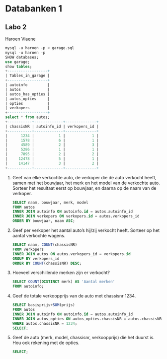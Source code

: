 # Databanken 1
## Labo 2

Haroen Viaene

```SQL
mysql -u haroen -p < garage.sql
mysql -u haroen -p
SHOW databases;
use garage;
show tables;
+------------------+
| Tables_in_garage |
+------------------+
| autoinfo         |
| autos            |
| autos_has_opties |
| autos_opties     |
| opties           |
| verkopers        |
+------------------+
select * from autos;
+-----------+-------------+--------------+
| chassisNR | autoinfo_id | verkopers_id |
+-----------+-------------+--------------+
|      1234 |           1 |            1 |
|      1578 |           6 |            1 |
|      4589 |           2 |            3 |
|      5286 |           1 |            1 |
|      7895 |           2 |            2 |
|     12478 |           5 |            1 |
|     14147 |           3 |            2 |
+-----------+-------------+--------------+
```

1. Geef van elke verkochte auto, de verkoper die de auto verkocht heeft, samen met het bouwjaar, het merk en het model van de verkochte auto. Sorteer het resultaat eerst op bouwjaar, en daarna op de naam van de verkoper.

	```SQL
	SELECT naam, bouwjaar, merk, model
	FROM autos
	INNER JOIN autoinfo ON autoinfo.id = autos.autoinfo_id
	INNER JOIN verkopers ON verkopers.id = autos.verkopers_id
	ORDER BY bouwjaar, naam ASC;
	```

2. Geef per verkoper het aantal auto’s hij/zij verkocht heeft. Sorteer op het aantal verkochte wagens.

	```SQL
	SELECT naam, COUNT(chassisNR)
	FROM verkopers
	INNER JOIN autos ON autos.verkopers_id = verkopers.id
	GROUP BY verkopers_id
	ORDER BY COUNT(chassisNR) DESC;
	```

3. Hoeveel verschillende merken zijn er verkocht?

	```SQL
	SELECT COUNT(DISTINCT merk) AS 'Aantal merken'
	FROM autoinfo;
	```

4. Geef de totale verkoopprijs van de auto met chassisnr 1234.

	```SQL
	SELECT basisprijs+SUM(prijs)
	FROM autos
	INNER JOIN autoinfo ON autoinfo.id = autos.autoinfo_id
	INNER JOIN autos_opties ON autos_opties.chassisNR = autos.chassisNR
	WHERE autos.chassisNR = 1234;
	SELECT;
	```

5. Geef de auto (merk, model, chassisnr, verkoopprijs) die het duurst is. Hou ook rekening met de opties.

	```SQL
	SELECT;
	```
